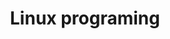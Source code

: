 ---
layout: list
title: Linux programing
slug: linux
description: >
  리눅스 환경에서 사용해본 앱, 프로젝트 등에 관한 페이지입니다.
accent_color: '#268bd2'
accent_image:
  background: '#202020'
  overlay:    false
---